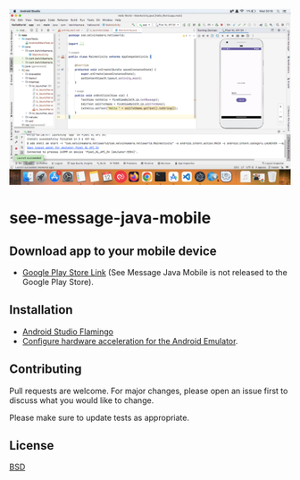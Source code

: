 ![see-message-java-mobile.png](https://github.com/kkamara/useful/blob/main/see-message-java-mobile.png?raw=true)

# see-message-java-mobile

## Download app to your mobile device

* [Google Play Store Link](https://play.google.com/) (See Message Java Mobile is not released to the Google Play Store).

## Installation

* [Android Studio Flamingo](https://developer.android.com/studio)
* [Configure hardware acceleration for the Android Emulator](https://developer.android.com/studio/run/emulator-acceleration).

## Contributing
Pull requests are welcome. For major changes, please open an issue first to discuss what you would like to change.

Please make sure to update tests as appropriate.

## License
[BSD](https://opensource.org/licenses/BSD-3-Clause)
